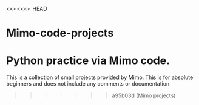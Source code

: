 <<<<<<< HEAD
# Mimo-code-projects
Python practice via Mimo code.
=======
This is a collection of small projects provided by Mimo. This is for absolute beginners and does not include any comments or documentation.
>>>>>>> a95b03d (Mimo projects)
